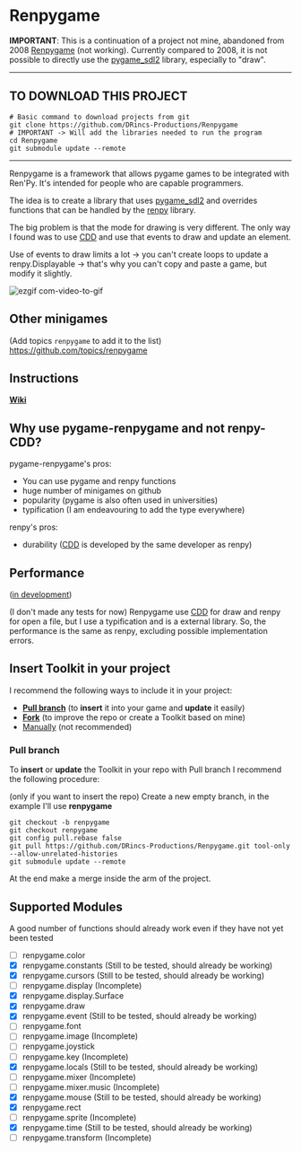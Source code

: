 # Renpygame

**IMPORTANT**: This is a continuation of a project not mine, abandoned from 2008 [Renpygame](https://renpy.org/wiki/renpy/frameworks/Renpygame) (not working). Currently compared to 2008, it is not possible to directly use the [pygame_sdl2](https://github.com/renpy/pygame_sdl2) library, especially to "draw".

----

## TO DOWNLOAD THIS PROJECT
```shell
# Basic command to download projects from git
git clone https://github.com/DRincs-Productions/Renpygame
# IMPORTANT -> Will add the libraries needed to run the program
cd Renpygame
git submodule update --remote
```
----

Renpygame is a framework that allows pygame games to be integrated with Ren'Py. It's intended for people who are capable programmers.

The idea is to create a library that uses [pygame_sdl2](https://github.com/renpy/pygame_sdl2) and overrides functions that can be handled by the [renpy](https://github.com/renpy/renpy) library.

The big problem is that the mode for drawing is very different. The only way I found was to use [CDD](https://www.renpy.org/doc/html/cdd.html) and use that events to draw and update an element.

Use of events to draw limits a lot -> you can't create loops to update a renpy.Displayable -> that's why you can't copy and paste a game, but modify it slightly.

![ezgif com-video-to-gif](https://user-images.githubusercontent.com/67595890/236701292-d36a5f0f-d4e8-4e53-8671-a79fd903786b.gif)

## Other minigames

(Add topics `renpygame` to add it to the list)    
https://github.com/topics/renpygame

## Instructions

**[Wiki](https://github.com/DRincs-Productions/Renpygame/wiki)**

## Why use pygame-renpygame and not renpy-CDD?

pygame-renpygame's pros:

- You can use pygame and renpy functions
- huge number of minigames on github
- popularity (pygame is also often used in universities)
- typification (I am endeavouring to add the type everywhere)

renpy's pros:

- durability ([CDD](https://www.renpy.org/doc/html/cdd.html) is developed by the same developer as renpy)

## Performance

([in development](https://github.com/DRincs-Productions/Renpygame/issues/10))

(I don't made any tests for now) Renpygame use [CDD](https://www.renpy.org/doc/html/cdd.html) for draw and renpy for open a file, but I use a typification and is a external library. So, the performance is the same as renpy, excluding possible implementation errors.


## Insert Toolkit in your project

I recommend the following ways to include it in your project:

- [**Pull branch**](#pull-branch) (to **insert** it into your game and **update** it easily)
- [**Fork**](https://docs.github.com/en/get-started/quickstart/fork-a-repo) (to improve the repo or create a Toolkit based on mine)
- [Manually](https://github.com/DRincs-Productions/Renpygame/releases) (not recommended)

### Pull branch

To **insert** or **update** the Toolkit in your repo with Pull branch I recommend the following procedure:

(only if you want to insert the repo) Create a new empty branch, in the example I'll use **renpygame**

```shell
git checkout -b renpygame
git checkout renpygame
git config pull.rebase false
git pull https://github.com/DRincs-Productions/Renpygame.git tool-only --allow-unrelated-histories
git submodule update --remote

```

At the end make a merge inside the arm of the project.

## Supported Modules

A good number of functions should already work even if they have not yet been tested

- [ ] renpygame.color
- [x] renpygame.constants (Still to be tested, should already be working)
- [x] renpygame.cursors (Still to be tested, should already be working)
- [ ] renpygame.display (Incomplete)
- [x] renpygame.display.Surface
- [x] renpygame.draw
- [x] renpygame.event (Still to be tested, should already be working)
- [ ] renpygame.font
- [ ] renpygame.image (Incomplete)
- [ ] renpygame.joystick
- [ ] renpygame.key (Incomplete)
- [x] renpygame.locals (Still to be tested, should already be working)
- [ ] renpygame.mixer (Incomplete)
- [ ] renpygame.mixer.music (Incomplete)
- [x] renpygame.mouse (Still to be tested, should already be working)
- [x] renpygame.rect
- [ ] renpygame.sprite (Incomplete)
- [x] renpygame.time (Still to be tested, should already be working)
- [ ] renpygame.transform (Incomplete)

